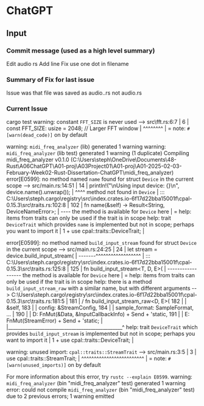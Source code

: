 # ChatGPT

## Input

### Commit message (used as a high level summary)

Edit audio rs Add line Fix use one dot in filename

### Summary of Fix for last issue

Issue was that file was saved as audio..rs not audio.rs

### Current Issue

cargo test
warning: constant `FFT_SIZE` is never used
 --> src\fft.rs:6:7
  |
6 | const FFT_SIZE: usize = 2048; // Larger FFT window
  |       ^^^^^^^^
  |
  = note: `#[warn(dead_code)]` on by default

warning: `midi_freq_analyzer` (lib) generated 1 warning
warning: `midi_freq_analyzer` (lib test) generated 1 warning (1 duplicate)
   Compiling midi_freq_analyzer v0.1.0 (C:\Users\steph\OneDrive\Documents\48-Rust\A06ChatGPT\A01-proj\A03Project01\A01-proj\A01-2025-02-03-February-Week02-Rust-Dissertation-ChatGPT\midi_freq_analyzer)
error[E0599]: no method named `name` found for struct `Device` in the current scope
   --> src/main.rs:14:51
    |
14  |     println!("\nUsing input device: {}\n", device.name().unwrap());
    |                                                   ^^^^ method not found in `Device`
    |
   ::: C:\Users\steph\.cargo\registry\src\index.crates.io-6f17d22bba15001f\cpal-0.15.3\src\traits.rs:102:8
    |
102 |     fn name(&self) -> Result<String, DeviceNameError>;
    |        ---- the method is available for `Device` here
    |
    = help: items from traits can only be used if the trait is in scope
help: trait `DeviceTrait` which provides `name` is implemented but not in scope; perhaps you want to import it
    |
1   + use cpal::traits::DeviceTrait;
    |

error[E0599]: no method named `build_input_stream` found for struct `Device` in the current scope
   --> src/main.rs:24:25
    |
24  |     let stream = device.build_input_stream(
    |                  -------^^^^^^^^^^^^^^^^^^
    |
   ::: C:\Users\steph\.cargo\registry\src\index.crates.io-6f17d22bba15001f\cpal-0.15.3\src\traits.rs:125:8
    |
125 |     fn build_input_stream<T, D, E>(
    |        ------------------ the method is available for `Device` here
    |
    = help: items from traits can only be used if the trait is in scope
help: there is a method `build_input_stream_raw` with a similar name, but with different arguments
   --> C:\Users\steph\.cargo\registry\src\index.crates.io-6f17d22bba15001f\cpal-0.15.3\src\traits.rs:181:5
    |
181 | /     fn build_input_stream_raw<D, E>(
182 | |         &self,
183 | |         config: &StreamConfig,
184 | |         sample_format: SampleFormat,
...   |
190 | |         D: FnMut(&Data, &InputCallbackInfo) + Send + 'static,
191 | |         E: FnMut(StreamError) + Send + 'static;
    | |_______________________________________________^
help: trait `DeviceTrait` which provides `build_input_stream` is implemented but not in scope; perhaps you want to import it
    |
1   + use cpal::traits::DeviceTrait;
    |

warning: unused import: `cpal::traits::StreamTrait`
 --> src/main.rs:3:5
  |
3 | use cpal::traits::StreamTrait;
  |     ^^^^^^^^^^^^^^^^^^^^^^^^^
  |
  = note: `#[warn(unused_imports)]` on by default

For more information about this error, try `rustc --explain E0599`.
warning: `midi_freq_analyzer` (bin "midi_freq_analyzer" test) generated 1 warning
error: could not compile `midi_freq_analyzer` (bin "midi_freq_analyzer" test) due to 2 previous errors; 1 warning emitted
